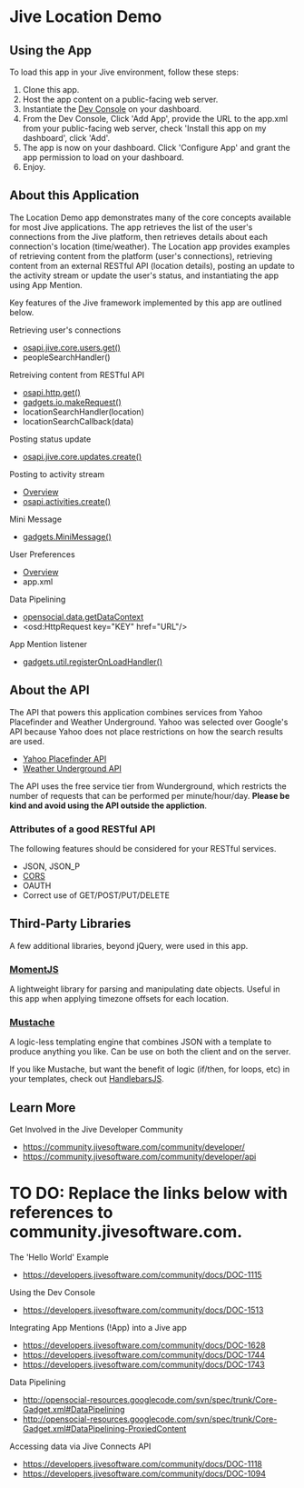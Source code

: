 # Jive Location Demo

## Using the App
To load this app in your Jive environment, follow these steps:

1. Clone this app.
2. Host the app content on a public-facing web server. 
3. Instantiate the [Dev Console](https://developers.jivesoftware.com/community/docs/DOC-1513) on your dashboard. 
4. From the Dev Console, Click 'Add App', provide the URL to the app.xml from your public-facing web server, check 'Install this app on my dashboard', click 'Add'. 
5. The app is now on your dashboard. Click 'Configure App' and grant the app permission to load on your dashboard. 
6. Enjoy.


## About this Application
The Location Demo app demonstrates many of the core concepts available for most Jive applications. The app retrieves the list of the user's connections from the Jive platform, then retrieves details about each connection's location (time/weather). 
The Location app provides examples of retrieving content from the platform (user's connections), retrieving content from an external RESTful API (location details), posting an update to the activity stream or update the user's status, and instantiating the app using App Mention. 

Key features of the Jive framework implemented by this app are outlined below. 

Retrieving user's connections
* [osapi.jive.core.users.get()](http://docs.jivesoftware.com/apireferences/5.0.2/javascriptapi/osapi.jive.core.User.html#method_activities.get)
* peopleSearchHandler()

Retreiving content from RESTful API
* [osapi.http.get()](http://docs.opensocial.org/display/OSD/Osapi.http+%28v0.9%29#Osapi.http%28v0.9%29-osapi.http.get)
* [gadgets.io.makeRequest()](https://developers.google.com/gadgets/docs/reference/#gadgets.io.makeRequest)
* locationSearchHandler(location)
* locationSearchCallback(data)

Posting status update
* [osapi.jive.core.updates.create()](https://developers.jivesoftware.com/community/docs/DOC-1117)

Posting to activity stream
* [Overview](https://developers.jivesoftware.com/community/docs/DOC-1431)
* [osapi.activities.create()](http://opensocial-resources.googlecode.com/svn/spec/1.0/Social-Gadget.xml#osapi.activities.create)

Mini Message
* [gadgets.MiniMessage()](https://developers.google.com/gadgets/docs/reference/#gadgets.MiniMessage)

User Preferences
* [Overview](https://developers.google.com/gadgets/docs/xml_reference#Userprefs_Ref)
* app.xml

Data Pipelining
* [opensocial.data.getDataContext](http://opensocial-resources.googlecode.com/svn/spec/0.9/OpenSocial-Data-Pipelining.xml#rfc.section.11)
* &lt;osd:HttpRequest key="KEY" href="URL"/&gt;

App Mention listener
* [gadgets.util.registerOnLoadHandler()](https://developers.google.com/gadgets/docs/reference/#gadgets.util.registerOnLoadHandler)


## About the API
The API that powers this application combines services from Yahoo Placefinder and Weather Underground. 
Yahoo was selected over Google's API because Yahoo does not place restrictions on how the search results are used.

* [Yahoo Placefinder API](http://developer.yahoo.com/geo/placefinder/)
* [Weather Underground API](http://www.wunderground.com/weather/api/)

The API uses the free service tier from Wunderground, which restricts the number of requests that can be performed per minute/hour/day. 
__Please be kind and avoid using the API outside the appliction__. 

### Attributes of a good RESTful API
The following features should be considered for your RESTful services. 
* JSON, JSON_P
* [CORS](http://enable-cors.org/)
* OAUTH
* Correct use of GET/POST/PUT/DELETE

## Third-Party Libraries
A few additional libraries, beyond jQuery, were used in this app. 

### [MomentJS](http://momentjs.com/)
A lightweight library for parsing and manipulating date objects. Useful in this app when applying timezone offsets for each location. 

### [Mustache](http://mustache.github.com/)
A logic-less templating engine that combines JSON with a template to produce anything you like. Can be use on both the client and on the server. 

If you like Mustache, but want the benefit of logic (if/then, for loops, etc) in your templates, check out [HandlebarsJS](http://handlebarsjs.com/).


## Learn More
Get Involved in the Jive Developer Community
* https://community.jivesoftware.com/community/developer/
* https://community.jivesoftware.com/community/developer/api


# TO DO: Replace the links below with references to community.jivesoftware.com. 

The 'Hello World' Example
* https://developers.jivesoftware.com/community/docs/DOC-1115

Using the Dev Console
* https://developers.jivesoftware.com/community/docs/DOC-1513

Integrating App Mentions (!App) into a Jive app
* https://developers.jivesoftware.com/community/docs/DOC-1628
* https://developers.jivesoftware.com/community/docs/DOC-1744
* https://developers.jivesoftware.com/community/docs/DOC-1743

Data Pipelining
* http://opensocial-resources.googlecode.com/svn/spec/trunk/Core-Gadget.xml#DataPipelining
* http://opensocial-resources.googlecode.com/svn/spec/trunk/Core-Gadget.xml#DataPipelining-ProxiedContent

Accessing data via Jive Connects API
* https://developers.jivesoftware.com/community/docs/DOC-1118
* https://developers.jivesoftware.com/community/docs/DOC-1094
